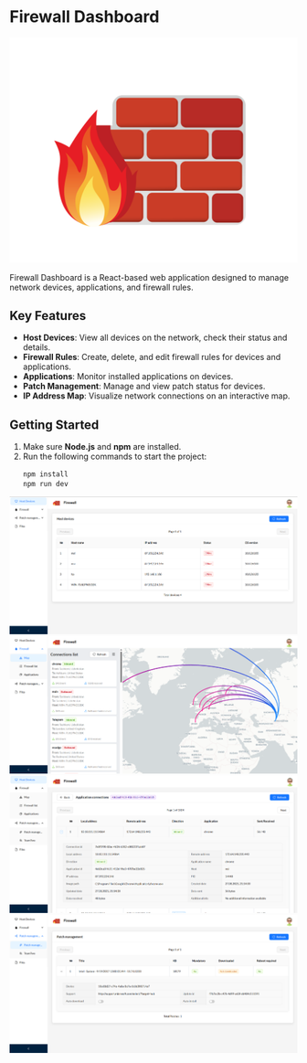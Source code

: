 # Firewall Dashboard

![Firewall Dashboard Overview](public/firewall.png)

Firewall Dashboard is a React-based web application designed to manage network devices, applications, and firewall rules.

## Key Features

- **Host Devices**: View all devices on the network, check their status and details.
- **Firewall Rules**: Create, delete, and edit firewall rules for devices and applications.
- **Applications**: Monitor installed applications on devices.
- **Patch Management**: Manage and view patch status for devices.
- **IP Address Map**: Visualize network connections on an interactive map.

## Getting Started

1. Make sure **Node.js** and **npm** are installed.
2. Run the following commands to start the project:
   ```sh
   npm install
   npm run dev
   ```

![Firewall Dashboard](public/ex/device.png)
![Uzbekistan IP Address Map](public/ex/map.png)
![Device applications](public/ex/app.png)
![Patch managements](public/ex/patch.png)
